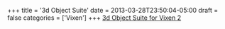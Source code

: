 +++
title = '3d Object Suite'
date = 2013-03-28T23:50:04-05:00
draft = false
categories = ['Vixen']
+++
[3d Object Suite for Vixen 2](/repository/downloads/3dObjectSuite.zip)